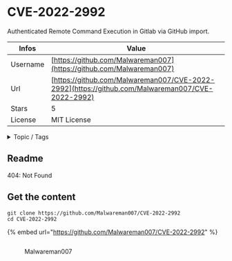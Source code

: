 # CVE-2022-2992

Authenticated Remote Command Execution in Gitlab via GitHub import.

| Infos    | Value                                                              |
| -------- | -------------------------------------------------------------------|
| Username | [https://github.com/Malwareman007](https://github.com/Malwareman007) |
| Url      | [https://github.com/Malwareman007/CVE-2022-2992](https://github.com/Malwareman007/CVE-2022-2992)                                               |
| Stars    | 5                                                          |
| License  | MIT License                                                        |

<details>

<summary>Topic / Tags</summary>

* authenticated* cve-2022-2992* exploit* github* github-importer* gitlab* remote-command-execution* security* vulnerability

</details>

## Readme

404: Not Found


## Get the content

```
git clone https://github.com/Malwareman007/CVE-2022-2992
cd CVE-2022-2992
```

{% embed url="https://github.com/Malwareman007/CVE-2022-2992" %}

<figure><img src="https://avatars.githubusercontent.com/u/86009160?v=4" alt=""><figcaption><p>Malwareman007</p></figcaption></figure>
